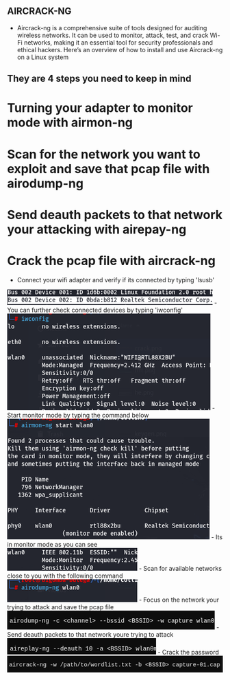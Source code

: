 ## AIRCRACK-NG
- Aircrack-ng is a comprehensive suite of tools designed for auditing wireless networks. It can be used to monitor, attack, test, and crack Wi-Fi networks, making it an essential tool for security professionals and ethical hackers. Here’s an overview of how to install and use Aircrack-ng on a Linux system
## They are 4 steps you need to keep in mind
# Turning your adapter to monitor mode with airmon-ng
# Scan for the network you want to exploit and save that pcap file with airodump-ng
# Send deauth packets to that network your attacking with airepay-ng
# Crack the pcap file with aircrack-ng

- Connect your wifi adapter and verify if its connected by typing 'lsusb'
<img src="https://github.com/collinsbigomba/Wifi/blob/main/image/crack.png" />
- You can further check connected devices by typing 'iwconfig'
<img src="https://github.com/collinsbigomba/Wifi/blob/main/image/crack1.png" />
- Start monitor mode by typing the command below
<img src="https://github.com/collinsbigomba/Wifi/blob/main/image/crack2.png" />
- Its in monitor mode as you can see
<img src="https://github.com/collinsbigomba/Wifi/blob/main/image/crack3.png" />
- Scan for available networks close to you with the following command
<img src="https://github.com/collinsbigomba/Wifi/blob/main/image/crack4.png" />
- Focus on the network your trying to attack and save the pcap file
<img src="https://github.com/collinsbigomba/Wifi/blob/main/image/crack7.png" />
- Send deauth packets to that network youre trying to attack
<img src="https://github.com/collinsbigomba/Wifi/blob/main/image/crack8.png" />
- Crack the password 
<img src="https://github.com/collinsbigomba/Wifi/blob/main/image/crack9.png" />


